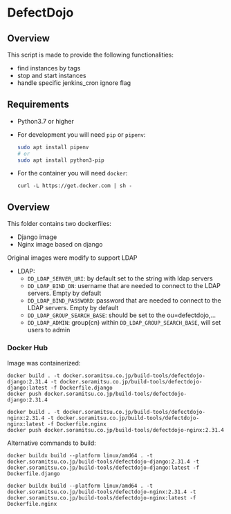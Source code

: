 # DefectDojo

## Overview

This script is made to provide the following functionalities:
- find instances by tags
- stop and start instances
- handle specific jenkins_cron ignore flag

## Requirements

- Python3.7 or higher

- For development you will need `pip` or `pipenv`:
  ``` bash
  sudo apt install pipenv
  # or
  sudo apt install python3-pip
  ```
  
- For the container you will need `docker`:
  ```
  curl -L https://get.docker.com | sh -
  ```

## Overview

This folder contains two dockerfiles:
- Django image
- Nginx image based on django

Original images were modify to support LDAP

- LDAP:
  - `DD_LDAP_SERVER_URI`: by default set to the string with ldap servers
  - `DD_LDAP_BIND_DN`: username that are needed to connect to the LDAP servers. Empty by default
  - `DD_LDAP_BIND_PASSWORD`: password that are needed to connect to the LDAP servers. Empty by default
  - `DD_LDAP_GROUP_SEARCH_BASE`: should be set to the ou=defectdojo,...
  - `DD_LDAP_ADMIN`: group(cn) within `DD_LDAP_GROUP_SEARCH_BASE`, will set users to admin

### Docker Hub

Image was containerized:
```
docker build . -t docker.soramitsu.co.jp/build-tools/defectdojo-django:2.31.4 -t docker.soramitsu.co.jp/build-tools/defectdojo-django:latest -f Dockerfile.django
docker push docker.soramitsu.co.jp/build-tools/defectdojo-django:2.31.4

docker build . -t docker.soramitsu.co.jp/build-tools/defectdojo-nginx:2.31.4 -t docker.soramitsu.co.jp/build-tools/defectdojo-nginx:latest -f Dockerfile.nginx
docker push docker.soramitsu.co.jp/build-tools/defectdojo-nginx:2.31.4
```


Alternative commands to build:
```
docker buildx build --platform linux/amd64 . -t docker.soramitsu.co.jp/build-tools/defectdojo-django:2.31.4 -t docker.soramitsu.co.jp/build-tools/defectdojo-django:latest -f Dockerfile.django

docker buildx build --platform linux/amd64 . -t docker.soramitsu.co.jp/build-tools/defectdojo-nginx:2.31.4 -t docker.soramitsu.co.jp/build-tools/defectdojo-nginx:latest -f Dockerfile.nginx
```
